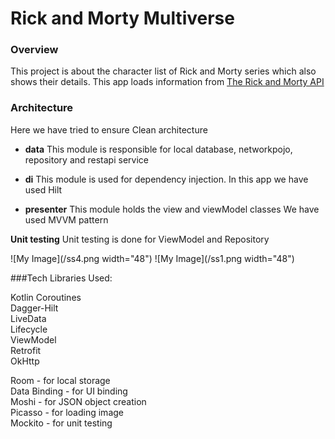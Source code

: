 # Rick and Morty Multiverse

### Overview
This project is about the character list of Rick and Morty series which also shows their details.
This app loads information from [The Rick and Morty API](https://rickandmortyapi.com/api/)

### Architecture

Here we have tried to ensure Clean architecture

- **data**  This module is responsible for local database, networkpojo, repository and restapi service

- **di** This module is used for dependency injection. In this app we have used Hilt

- **presenter** This module holds the view and viewModel classes
  We have used MVVM pattern

**Unit testing**
Unit testing is done for ViewModel and Repository

![My Image](/ss4.png width="48")
![My Image](/ss1.png width="48")

###Tech Libraries Used:

Kotlin Coroutines<br />
Dagger-Hilt<br />
LiveData<br />
Lifecycle<br />
ViewModel<br />
Retrofit<br />
OkHttp<br />

Room - for local storage<br />
Data Binding - for UI binding<br />
Moshi - for JSON object creation<br />
Picasso - for loading image<br />
Mockito - for unit testing<br />












